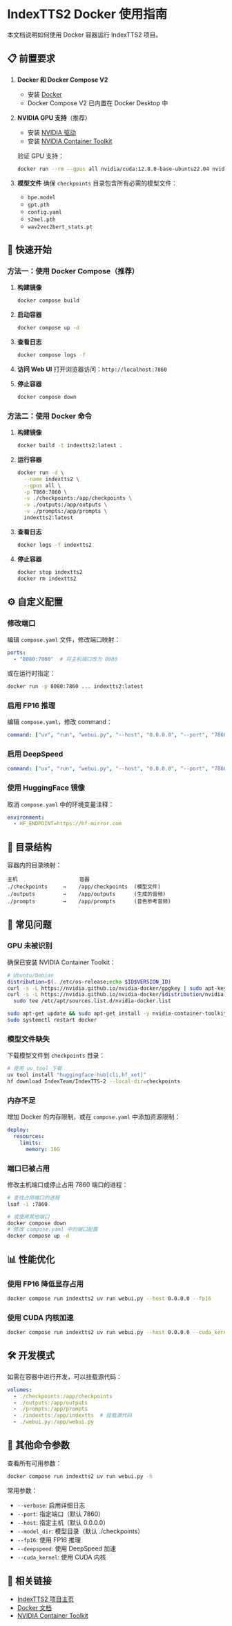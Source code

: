 # IndexTTS2 Docker 使用指南

本文档说明如何使用 Docker 容器运行 IndexTTS2 项目。

## 📋 前置要求

1. **Docker 和 Docker Compose V2**
   - 安装 [Docker](https://docs.docker.com/get-docker/)
   - Docker Compose V2 已内置在 Docker Desktop 中

2. **NVIDIA GPU 支持**（推荐）
   - 安装 [NVIDIA 驱动](https://www.nvidia.com/download/index.aspx)
   - 安装 [NVIDIA Container Toolkit](https://docs.nvidia.com/datacenter/cloud-native/container-toolkit/install-guide.html)
   
   验证 GPU 支持：
   ```bash
   docker run --rm --gpus all nvidia/cuda:12.8.0-base-ubuntu22.04 nvidia-smi
   ```

3. **模型文件**
   确保 `checkpoints` 目录包含所有必需的模型文件：
   - `bpe.model`
   - `gpt.pth`
   - `config.yaml`
   - `s2mel.pth`
   - `wav2vec2bert_stats.pt`

## 🚀 快速开始

### 方法一：使用 Docker Compose（推荐）

1. **构建镜像**
   ```bash
   docker compose build
   ```

2. **启动容器**
   ```bash
   docker compose up -d
   ```

3. **查看日志**
   ```bash
   docker compose logs -f
   ```

4. **访问 Web UI**
   打开浏览器访问：`http://localhost:7860`

5. **停止容器**
   ```bash
   docker compose down
   ```

### 方法二：使用 Docker 命令

1. **构建镜像**
   ```bash
   docker build -t indextts2:latest .
   ```

2. **运行容器**
   ```bash
   docker run -d \
     --name indextts2 \
     --gpus all \
     -p 7860:7860 \
     -v ./checkpoints:/app/checkpoints \
     -v ./outputs:/app/outputs \
     -v ./prompts:/app/prompts \
     indextts2:latest
   ```

3. **查看日志**
   ```bash
   docker logs -f indextts2
   ```

4. **停止容器**
   ```bash
   docker stop indextts2
   docker rm indextts2
   ```

## ⚙️ 自定义配置

### 修改端口

编辑 `compose.yaml` 文件，修改端口映射：
```yaml
ports:
  - "8080:7860"  # 将主机端口改为 8080
```

或在运行时指定：
```bash
docker run -p 8080:7860 ... indextts2:latest
```

### 启用 FP16 推理

编辑 `compose.yaml`，修改 command：
```yaml
command: ["uv", "run", "webui.py", "--host", "0.0.0.0", "--port", "7860", "--fp16"]
```

### 启用 DeepSpeed

```yaml
command: ["uv", "run", "webui.py", "--host", "0.0.0.0", "--port", "7860", "--deepspeed"]
```

### 使用 HuggingFace 镜像

取消 `compose.yaml` 中的环境变量注释：
```yaml
environment:
  - HF_ENDPOINT=https://hf-mirror.com
```

## 📂 目录结构

容器内的目录映射：

```
主机                    容器
./checkpoints     →    /app/checkpoints  (模型文件)
./outputs         →    /app/outputs      (生成的音频)
./prompts         →    /app/prompts      (音色参考音频)
```

## 🔧 常见问题

### GPU 未被识别

确保已安装 NVIDIA Container Toolkit：
```bash
# Ubuntu/Debian
distribution=$(. /etc/os-release;echo $ID$VERSION_ID)
curl -s -L https://nvidia.github.io/nvidia-docker/gpgkey | sudo apt-key add -
curl -s -L https://nvidia.github.io/nvidia-docker/$distribution/nvidia-docker.list | \
  sudo tee /etc/apt/sources.list.d/nvidia-docker.list

sudo apt-get update && sudo apt-get install -y nvidia-container-toolkit
sudo systemctl restart docker
```

### 模型文件缺失

下载模型文件到 `checkpoints` 目录：
```bash
# 使用 uv tool 下载
uv tool install "huggingface-hub[cli,hf_xet]"
hf download IndexTeam/IndexTTS-2 --local-dir=checkpoints
```

### 内存不足

增加 Docker 的内存限制，或在 `compose.yaml` 中添加资源限制：
```yaml
deploy:
  resources:
    limits:
      memory: 16G
```

### 端口已被占用

修改主机端口或停止占用 7860 端口的进程：
```bash
# 查找占用端口的进程
lsof -i :7860

# 或使用其他端口
docker compose down
# 修改 compose.yaml 中的端口配置
docker compose up -d
```

## 📊 性能优化

### 使用 FP16 降低显存占用
```bash
docker compose run indextts2 uv run webui.py --host 0.0.0.0 --fp16
```

### 使用 CUDA 内核加速
```bash
docker compose run indextts2 uv run webui.py --host 0.0.0.0 --cuda_kernel
```

## 🛠️ 开发模式

如需在容器中进行开发，可以挂载源代码：

```yaml
volumes:
  - ./checkpoints:/app/checkpoints
  - ./outputs:/app/outputs
  - ./prompts:/app/prompts
  - ./indextts:/app/indextts  # 挂载源代码
  - ./webui.py:/app/webui.py
```

## 📝 其他命令参数

查看所有可用参数：
```bash
docker compose run indextts2 uv run webui.py -h
```

常用参数：
- `--verbose`: 启用详细日志
- `--port`: 指定端口（默认 7860）
- `--host`: 指定主机（默认 0.0.0.0）
- `--model_dir`: 模型目录（默认 ./checkpoints）
- `--fp16`: 使用 FP16 推理
- `--deepspeed`: 使用 DeepSpeed 加速
- `--cuda_kernel`: 使用 CUDA 内核

## 🔗 相关链接

- [IndexTTS2 项目主页](https://github.com/index-tts/index-tts)
- [Docker 文档](https://docs.docker.com/)
- [NVIDIA Container Toolkit](https://docs.nvidia.com/datacenter/cloud-native/container-toolkit/)
